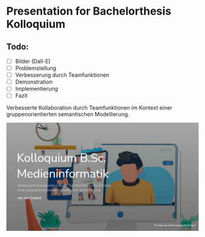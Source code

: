 # Presentation for Bachelorthesis Kolloquium

## Todo:

-   [ ] Bilder (Dall-E)
-   [ ] Problemstellung
-   [ ] Verbesserung durch Teamfunktionen
-   [ ] Demonstration
-   [ ] Implementierung
-   [ ] Fazit

Verbesserte Kollaboration durch Teamfunktionen im Kontext einer gruppenorientierten semantischen Modellierung.

![Cover](public/img/readmeImg.png)
